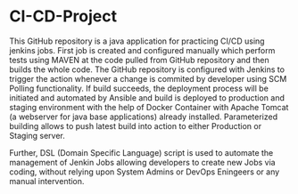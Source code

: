 # CI-CD-Project
This GitHub repository is a java application for practicing CI/CD using jenkins jobs. First job is created and configured manually which perform tests using MAVEN at the code pulled from GitHub repository and then builds the whole code. The GitHub repository is configured with Jenkins to trigger the action whenever a change is commited by developer using SCM Polling functionality. If build succeeds, the deployment process will be initiated and automated by Ansible and build is deployed to production and staging environment with the help of Docker Container with Apache Tomcat (a webserver for java base applications) already installed. Parameterized building allows to push latest build into action to either Production or Staging server.

Further, DSL (Domain Specific Language) script is used to automate the management of Jenkin Jobs allowing developers to create new Jobs via coding, without relying upon System Admins or DevOps Eningeers or any manual intervention.
